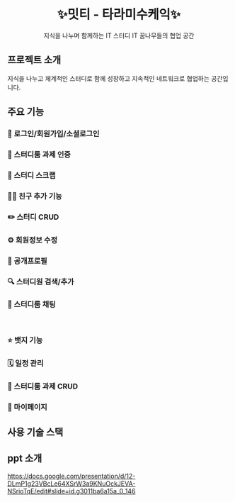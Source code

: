 <h1 align="center">✨밋티 - 타라미수케익✨</h1>

<p align="center">지식을 나누며 함께하는 IT 스터디
IT 꿈나무들의 협업 공간</p>

## 프로젝트 소개

지식을 나누고 체계적인 스터디로 함께 성장하고 지속적인 네트워크로 협업하는 공간입니다.


## 주요 기능

### 🔑 로그인/회원가입/소셜로그인

### 📝 스터디룸 과제 인증

### 🔖 스터디 스크랩

### 👭🏻 친구 추가 기능

### ✏️ 스터디 CRUD

### ⚙️ 회원정보 수정

### 👤 공개프로필

### 🔍 스터디원 검색/추가

### 💬 스터디룸 채팅
 
### ⭐ 뱃지 기능

### 🗓️ 일정 관리

### 📝 스터디룸 과제 CRUD

### 👤 마이페이지


## 사용 기술 스택





## ppt 소개
https://docs.google.com/presentation/d/12-DLmP1g23VBcLe64XSrW3a9KNuOckJEVA-NSrioTqE/edit#slide=id.g3011ba6a15a_0_146
